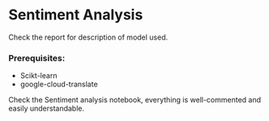 # Sentiment Analysis

Check the report for description of model used.

### Prerequisites:
- Scikt-learn
- google-cloud-translate

Check the Sentiment analysis notebook, everything is well-commented and easily understandable.